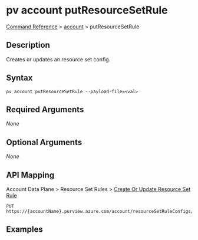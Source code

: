 # pv account putResourceSetRule
[Command Reference](../../../README.md#command-reference) > [account](./main.md) > putResourceSetRule

## Description
Creates or updates an resource set config.

## Syntax
```
pv account putResourceSetRule --payload-file=<val>
```

## Required Arguments
*None*

## Optional Arguments
*None*

## API Mapping
Account Data Plane > Resource Set Rules > [Create Or Update Resource Set Rule](https://docs.microsoft.com/en-us/rest/api/purview/accountdataplane/resource-set-rules/create-or-update-resource-set-rule)
```
PUT https://{accountName}.purview.azure.com/account/resourceSetRuleConfigs/defaultResourceSetRuleConfig
```

## Examples
```powershell

```